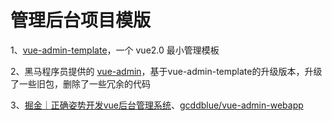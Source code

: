 # 管理后台项目模版

1、[vue-admin-template](https://github.com/PanJiaChen/vue-admin-template/)，一个 vue2.0 最小管理模板

2、黑马程序员提供的 [vue-admin](http://git.itcast.cn/heimaqianduan/vue-admin)，基于vue-admin-template的升级版本，升级了一些旧包，删除了一些冗余的代码

3、[掘金｜正确姿势开发vue后台管理系统](https://juejin.cn/post/6844903928761417741#heading-20)、[gcddblue/vue-admin-webapp](https://github.com/gcddblue/vue-admin-webapp)

